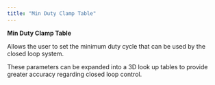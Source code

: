 ```yaml
---
title: "Min Duty Clamp Table"
---
```


**Min Duty Clamp Table**


Allows the user to set the minimum duty cycle that can be used by the closed loop system. &nbsp;

These parameters can be expanded into a 3D look up tables to provide greater accuracy regarding closed loop control.&nbsp;